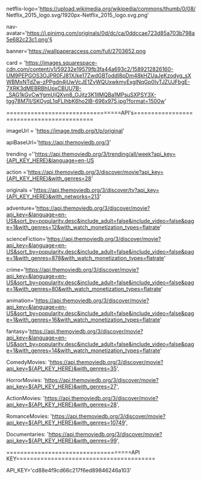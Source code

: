 netflix-logo='https://upload.wikimedia.org/wikipedia/commons/thumb/0/08/
Netflix_2015_logo.svg/1920px-Netflix_2015_logo.svg.png'

nav-avatar='https://i.pinimg.com/originals/0d/dc/ca/0ddccae723d85a703b798a5e682c23c1.png'§

banner='https://wallpaperaccess.com/full/2703652.png

card = 'https://images.squarespace-cdn.com/content/v1/59232e19579fb3fa44a693c2/1589212826160-UM9PEPGOS3OJPR0FJ81X/ke17ZwdGBToddI8pDm48kHZUaJeKzodyg_sXWBMxNTdZw-zPPgdn4jUwVcJE1ZvWQUxwkmyExglNqGp0IvTJZUJFbgE-7XRK3dMEBRBhUpxCBUU7B-_SAG1kGvCwYgmUjQXvn8_OJjtz3K1llMQBa1MPsuSXPSY3X-tgg78M7lI/SKOyqL1qFLIhbK6ho2lB-696x975.jpg?format=1500w'


=================================API's==========================================


imageUrl = 'https://image.tmdb.org/t/p/original'

apiBaseUrl='https://api.themoviedb.org/3'

trending =''https://api.themoviedb.org/3/trending/all/week?api_key={API_KEY_HERE}&language=en-US

action ='https://api.themoviedb.org/3/discover/movie?api_key={API_KEY_HERE}&with_genres=28'

originals ='https://api.themoviedb.org/3/discover/tv?api_key={API_KEY_HERE}&with_networks=213'

adventure='https://api.themoviedb.org/3/discover/movie?api_key=&language=en-US&sort_by=popularity.desc&include_adult=false&include_video=false&page=1&with_genres=12&with_watch_monetization_types=flatrate'

scienceFiction='https://api.themoviedb.org/3/discover/movie?api_key=&language=en-US&sort_by=popularity.desc&include_adult=false&include_video=false&page=1&with_genres=878&with_watch_monetization_types=flatrate'

crime='https://api.themoviedb.org/3/discover/movie?api_key=&language=en-US&sort_by=popularity.desc&include_adult=false&include_video=false&page=1&with_genres=80&with_watch_monetization_types=flatrate'

animation='https://api.themoviedb.org/3/discover/movie?api_key=&language=en-US&sort_by=popularity.desc&include_adult=false&include_video=false&page=1&with_genres=16&with_watch_monetization_types=flatrate'

fantasy='https://api.themoviedb.org/3/discover/movie?api_key=&language=en-US&sort_by=popularity.desc&include_adult=false&include_video=false&page=1&with_genres=14&with_watch_monetization_types=flatrate'

ComedyMovies: 'https://api.themoviedb.org/3/discover/movie?api_key=${API_KEY_HERE}&with_genres=35',

HorrorMovies: 'https://api.themoviedb.org/3/discover/movie?api_key=${API_KEY_HERE}&with_genres=27',

ActionMovies: 'https://api.themoviedb.org/3/discover/movie?api_key=${API_KEY_HERE}&with_genres=28',

RomanceMovies: 'https://api.themoviedb.org/3/discover/movie?api_key=${API_KEY_HERE}&with_genres=10749',

Documentaries: 'https://api.themoviedb.org/3/discover/movie?api_key=${API_KEY_HERE}&with_genres=99',

====================================API KEY========================================

API_KEY='cd88e4f9cd66c217f6ed89846246a103'